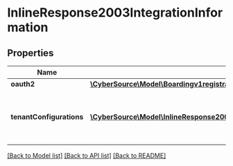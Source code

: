 # InlineResponse2003IntegrationInformation

## Properties
Name | Type | Description | Notes
------------ | ------------- | ------------- | -------------
**oauth2** | [**\CyberSource\Model\Boardingv1registrationsIntegrationInformationOauth2[]**](Boardingv1registrationsIntegrationInformationOauth2.md) |  | [optional] 
**tenantConfigurations** | [**\CyberSource\Model\InlineResponse2003IntegrationInformationTenantConfigurations[]**](InlineResponse2003IntegrationInformationTenantConfigurations.md) | tenantConfigurations is an array of objects that includes the tenant information this merchant is associated with. | [optional] 

[[Back to Model list]](../README.md#documentation-for-models) [[Back to API list]](../README.md#documentation-for-api-endpoints) [[Back to README]](../README.md)


